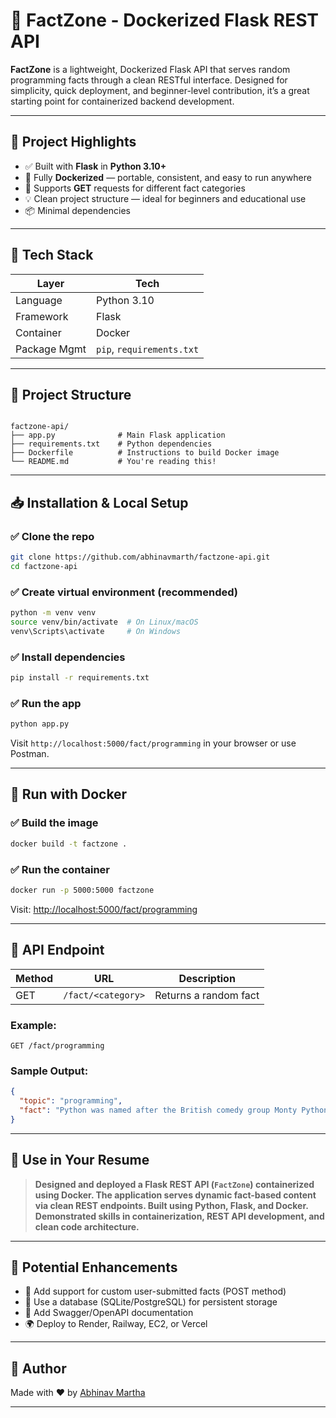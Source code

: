 
# 🧠 FactZone - Dockerized Flask REST API

**FactZone** is a lightweight, Dockerized Flask API that serves random programming facts through a clean RESTful interface. Designed for simplicity, quick deployment, and beginner-level contribution, it’s a great starting point for containerized backend development.

---

## 📌 Project Highlights

- ✅ Built with **Flask** in **Python 3.10+**
- 🐳 Fully **Dockerized** — portable, consistent, and easy to run anywhere
- 🔁 Supports **GET** requests for different fact categories
- 💡 Clean project structure — ideal for beginners and educational use
- 📦 Minimal dependencies

---

## 🧱 Tech Stack

| Layer        | Tech            |
|--------------|-----------------|
| Language     | Python 3.10     |
| Framework    | Flask           |
| Container    | Docker          |
| Package Mgmt | `pip`, `requirements.txt` |

---

## 📂 Project Structure

```

factzone-api/
├── app.py              # Main Flask application
├── requirements.txt    # Python dependencies
├── Dockerfile          # Instructions to build Docker image
└── README.md           # You're reading this!

````

---

## 📥 Installation & Local Setup

### ✅ Clone the repo

```bash
git clone https://github.com/abhinavmarth/factzone-api.git
cd factzone-api
````

### ✅ Create virtual environment (recommended)

```bash
python -m venv venv
source venv/bin/activate  # On Linux/macOS
venv\Scripts\activate     # On Windows
```

### ✅ Install dependencies

```bash
pip install -r requirements.txt
```

### ✅ Run the app

```bash
python app.py
```

Visit `http://localhost:5000/fact/programming` in your browser or use Postman.

---

## 🐳 Run with Docker

### ✅ Build the image

```bash
docker build -t factzone .
```

### ✅ Run the container

```bash
docker run -p 5000:5000 factzone
```

Visit: [http://localhost:5000/fact/programming](http://localhost:5000/fact/programming)

---

## 🔗 API Endpoint

| Method | URL                | Description           |
| ------ | ------------------ | --------------------- |
| GET    | `/fact/<category>` | Returns a random fact |

### Example:

```
GET /fact/programming
```

### Sample Output:

```json
{
  "topic": "programming",
  "fact": "Python was named after the British comedy group Monty Python."
}
```

---

## 📌 Use in Your Resume

> **Designed and deployed a Flask REST API (`FactZone`) containerized using Docker. The application serves dynamic fact-based content via clean REST endpoints. Built using Python, Flask, and Docker. Demonstrated skills in containerization, REST API development, and clean code architecture.**

---

## 🚀 Potential Enhancements

* 🔄 Add support for custom user-submitted facts (POST method)
* 🧠 Use a database (SQLite/PostgreSQL) for persistent storage
* 📘 Add Swagger/OpenAPI documentation
* 🌍 Deploy to Render, Railway, EC2, or Vercel

---

## 🙌 Author

Made with ❤️ by [Abhinav Martha](https://github.com/abhinavmarth)

---

